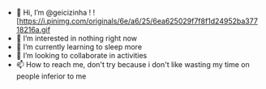 - 👋 Hi, I’m @geicizinha
!
![https://i.pinimg.com/originals/6e/a6/25/6ea625029f7f8f1d24952ba37718216a.gif
- 👀 I’m interested in nothing right now
- 🌱 I’m currently learning to sleep more
- 💞️ I’m looking to collaborate in activities
- 📫 How to reach me, don't try because i don't like wasting my time on people inferior to me

<!---
geicizinha/geicizinha is a ✨ special ✨ repository because its `README.md` (this file) appears on your GitHub profile.
You can click the Preview link to take a look at your changes.
--->
